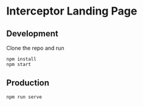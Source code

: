 # Interceptor Landing Page

## Development

Clone the repo and run

```
npm install
npm start
```

## Production

```
npm run serve
```
